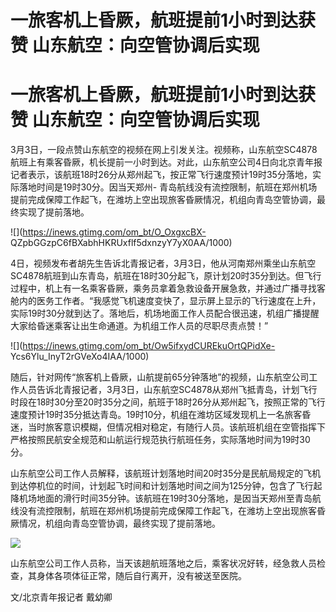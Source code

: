 # 一旅客机上昏厥，航班提前1小时到达获赞 山东航空：向空管协调后实现

# 一旅客机上昏厥，航班提前1小时到达获赞 山东航空：向空管协调后实现

3月3日，一段点赞山东航空的视频在网上引发关注。视频称，山东航空SC4878航班上有乘客昏厥，机长提前一小时到达。对此，山东航空公司4日向北京青年报记者表示，该航班18时26分从郑州起飞，按正常飞行速度预计19时35分落地，实际落地时间是19时30分。因当天郑州-
青岛航线没有流控限制，航班在郑州机场提前完成保障工作起飞，在潍坊上空出现旅客昏厥情况，机组向青岛空管协调，最终实现了提前落地。

![](https://inews.gtimg.com/om_bt/O_OxgxcBX-
QZpbGGzpC6fBXabhHKRUxflf5dxnzyY7yX0AA/1000)

4日，视频发布者胡先生告诉北青报记者，3月3日，他从河南郑州乘坐山东航空SC4878航班到山东青岛，航班在18时30分起飞，原计划20时35分到达。但飞行过程中，机上有一名乘客昏厥，乘务员拿着急救设备开展急救，并通过广播寻找客舱内的医务工作者。“我感觉飞机速度变快了，显示屏上显示的飞行速度在上升，实际19时30分就到达了。落地后，机场地面工作人员配合很迅速，机组广播提醒大家给昏迷乘客让出生命通道。为机组工作人员的尽职尽责点赞！”

![](https://inews.gtimg.com/om_bt/Ow5ifxydCUREkuOrtQPidXe-
Ycs6Ylu_InyT2rGVeXo4IAA/1000)

随后，针对网传“旅客机上昏厥，山航提前65分钟落地”的视频，山东航空公司工作人员告诉北青报记者，3月3日，山东航空SC4878从郑州飞抵青岛，计划飞行时段在18时30分至20时35分之间，航班于18时26分从郑州起飞，按照正常的飞行速度预计19时35分抵达青岛。19时10分，机组在潍坊区域发现机上一名旅客昏迷，当时旅客意识模糊，但情况相对稳定，有随行人员。该航班机组在空管指挥下严格按照民航安全规范和山航运行规范执行航班任务，实际落地时间为19时30分。

山东航空公司工作人员解释，该航班计划落地时间20时35分是民航局规定的飞机到达停机位的时间，计划起飞时间和计划落地时间之间为125分钟，包含了飞行起降机场地面的滑行时间35分钟。该航班在19时30分落地，是因当天郑州至青岛航线没有流控限制，航班在郑州机场提前完成保障工作起飞，在潍坊上空出现旅客昏厥情况，机组向青岛空管协调，最终实现了提前落地。

![](https://inews.gtimg.com/om_bt/O3M4k4T21d5XU34IVbqqrHcuJTjtQvEF8cMQDzgFFFZKAAA/1000)

山东航空公司工作人员称，当天该趟航班落地之后，乘客状况好转，经急救人员检查，其身体各项体征正常，随后自行离开，没有被送至医院。

文/北京青年报记者 戴幼卿

